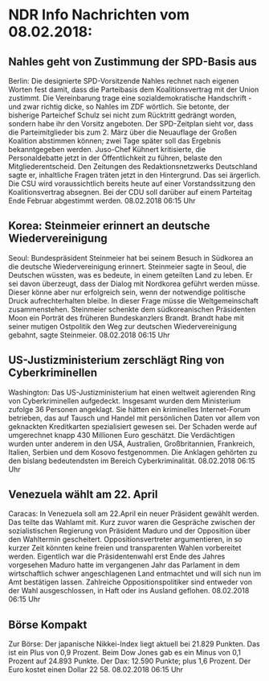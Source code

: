 # NDR Info Nachrichten vom 08.02.2018:


## Nahles geht von Zustimmung der SPD-Basis aus
Berlin: Die designierte SPD-Vorsitzende Nahles rechnet nach eigenen Worten fest damit, dass die Parteibasis dem Koalitionsvertrag mit der Union zustimmt. Die Vereinbarung trage eine sozialdemokratische Handschrift - und zwar richtig dicke, so Nahles im ZDF wörtlich. Sie betonte, der bisherige Parteichef Schulz sei nicht zum Rücktritt gedrängt worden, sondern habe ihr den Vorsitz angeboten. Der SPD-Zeitplan sieht vor, dass die Parteimitglieder bis zum 2. März über die Neuauflage der Großen Koalition abstimmen können; zwei Tage später soll das Ergebnis bekanntgegeben werden. Juso-Chef Kühnert kritisierte, die Personaldebatte jetzt in der Öffentlichkeit zu führen, belaste den Mitgliederentscheid. Den Zeitungen des Redaktionsnetzwerks Deutschland sagte er, inhaltliche Fragen träten jetzt in den Hintergrund. Das sei ärgerlich. Die CSU wird voraussichtlich bereits heute auf einer Vorstandssitzung den Koalitionsvertrag absegnen. Bei der CDU soll darüber auf einem Parteitag Ende Februar abgestimmt werden. 08.02.2018 06:15 Uhr 

## Korea: Steinmeier erinnert an deutsche Wiedervereinigung
Seoul: Bundespräsident Steinmeier hat bei seinem Besuch in Südkorea an die deutsche Wiedervereinigung erinnert. Steinmeier sagte in Seoul, die Deutschen wüssten, was es bedeute, in einem geteilten Land zu leben. Er sei davon überzeugt, dass der Dialog mit Nordkorea geführt werden müsse. Dieser könne aber nur erfolgreich sein, wenn der notwendige politische Druck aufrechterhalten bleibe. In dieser Frage müsse die Weltgemeinschaft zusammenstehen. Steinmeier schenkte dem südkoreanischen Präsidenten Moon ein Porträt des früheren Bundeskanzlers Brandt. Brandt habe mit seiner mutigen Ostpolitik den Weg zur deutschen Wiedervereinigung gebahnt, sagte Steinmeier. 08.02.2018 06:15 Uhr 

## US-Justizministerium zerschlägt Ring von Cyberkriminellen
Washington: Das US-Justizministerium hat einen weltweit agierenden Ring von Cyberkriminellen aufgedeckt. Insgesamt wurden dem Ministerium zufolge 36 Personen angeklagt. Sie hätten ein kriminelles Internet-Forum betrieben, das auf Tausch und Handel mit persönlichen Daten vor allem von geknackten Kreditkarten spezialisiert gewesen sei. Der Schaden werde auf umgerechnet knapp 430 Millionen Euro geschätzt. Die Verdächtigen wurden unter anderem in den USA, Australien, Großbritannien, Frankreich, Italien, Serbien und dem Kosovo festgenommen. Die Anklagen gehörten zu den bislang bedeutendsten im Bereich Cyberkriminalität. 08.02.2018 06:15 Uhr 

## Venezuela wählt am 22. April
Caracas: In Venezuela soll am 22.April ein neuer Präsident gewählt werden. Das teilte das Wahlamt mit. Kurz zuvor waren die Gespräche zwischen der sozialistischen Regierung von Präsident Maduro und der Opposition über den Wahltermin gescheitert. Oppositionsvertreter argumentieren, in so kurzer Zeit könnten keine freien und transparenten Wahlen vorbereitet werden. Eigentlich war die Präsidentenwahl erst Ende des Jahres vorgesehen Maduro hatte im vergangenen Jahr das Parlament in dem wirtschaftlich schwer angeschlagenen Land entmachtet und will sich nun im Amt bestätigen lassen. Zahlreiche Oppositionspolitiker sind entweder von der Wahl ausgeschlossen, in Haft oder ins Ausland geflohen. 08.02.2018 06:15 Uhr 

## Börse Kompakt
Zur Börse: Der japanische Nikkei-Index liegt aktuell bei 21.829 Punkten. Das ist ein Plus von 0,9 Prozent. Beim Dow Jones gab es ein Minus von 0,1 Prozent auf 24.893 Punkte. Der Dax:			12.590 Punkte; plus 1,6 Prozent. Der Euro kostet einen Dollar 22 58. 08.02.2018 06:15 Uhr 
